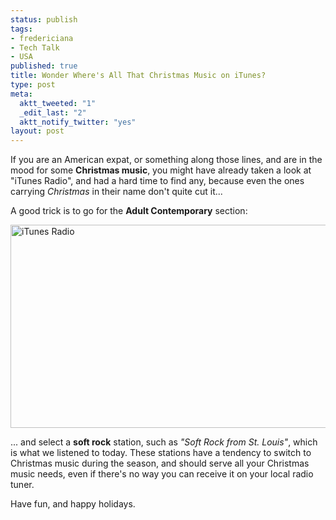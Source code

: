 ```yaml
--- 
status: publish
tags: 
- fredericiana
- Tech Talk
- USA
published: true
title: Wonder Where's All That Christmas Music on iTunes?
type: post
meta: 
  aktt_tweeted: "1"
  _edit_last: "2"
  aktt_notify_twitter: "yes"
layout: post
---
```

If you are an American expat, or something along those lines, and are in the mood for some <strong>Christmas music</strong>, you might have already taken a look at "iTunes Radio", and had a hard time to find any, because even the ones carrying <em>Christmas</em> in their name don't quite cut it...

A good trick is to go for the <strong>Adult Contemporary</strong> section:

<img src="http://fredericiana.com/wp-content/uploads/2009/12/itunes-radio.jpg" alt="iTunes Radio" title="iTunes Radio" width="584" height="325" class="alignnone size-full wp-image-2506" />

... and select a <strong>soft rock</strong> station, such as <em>"Soft Rock from St. Louis"</em>, which is what we listened to today. These stations have a tendency to switch to Christmas music during the season, and should serve all your Christmas music needs, even if there's no way you can receive it on your local radio tuner.

Have fun, and happy holidays.
